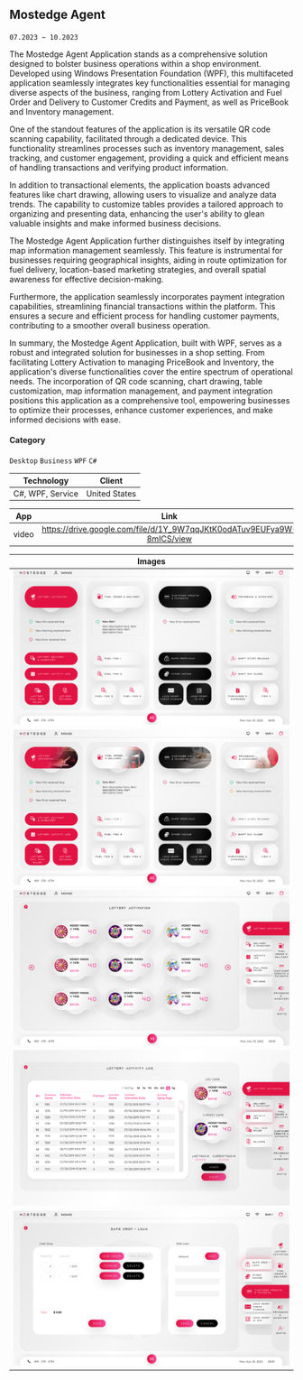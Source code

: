 ## Mostedge Agent

`07.2023 ~ 10.2023`

The Mostedge Agent Application stands as a comprehensive solution designed to bolster business operations within a shop environment. Developed using Windows Presentation Foundation (WPF), this multifaceted application seamlessly integrates key functionalities essential for managing diverse aspects of the business, ranging from Lottery Activation and Fuel Order and Delivery to Customer Credits and Payment, as well as PriceBook and Inventory management.

One of the standout features of the application is its versatile QR code scanning capability, facilitated through a dedicated device. This functionality streamlines processes such as inventory management, sales tracking, and customer engagement, providing a quick and efficient means of handling transactions and verifying product information.

In addition to transactional elements, the application boasts advanced features like chart drawing, allowing users to visualize and analyze data trends. The capability to customize tables provides a tailored approach to organizing and presenting data, enhancing the user's ability to glean valuable insights and make informed business decisions.

The Mostedge Agent Application further distinguishes itself by integrating map information management seamlessly. This feature is instrumental for businesses requiring geographical insights, aiding in route optimization for fuel delivery, location-based marketing strategies, and overall spatial awareness for effective decision-making.

Furthermore, the application seamlessly incorporates payment integration capabilities, streamlining financial transactions within the platform. This ensures a secure and efficient process for handling customer payments, contributing to a smoother overall business operation.

In summary, the Mostedge Agent Application, built with WPF, serves as a robust and integrated solution for businesses in a shop setting. From facilitating Lottery Activation to managing PriceBook and Inventory, the application's diverse functionalities cover the entire spectrum of operational needs. The incorporation of QR code scanning, chart drawing, table customization, map information management, and payment integration positions this application as a comprehensive tool, empowering businesses to optimize their processes, enhance customer experiences, and make informed decisions with ease.

#### Category

`Desktop` `Business` `WPF` `C#`

|    Technology    |    Client     |
| :--------------: | :-----------: |
| C#, WPF, Service | United States |

|  App  |                                  Link                                  |
| :---: | :--------------------------------------------------------------------: |
| video | https://drive.google.com/file/d/1Y_9W7qqJKtK0odATuv9EUFya9W-8mICS/view |

|              Images              |
| :------------------------------: |
| ![](image/mostedge_agent/01.png) |
| ![](image/mostedge_agent/02.png) |
| ![](image/mostedge_agent/03.png) |
| ![](image/mostedge_agent/04.png) |
| ![](image/mostedge_agent/05.png) |
